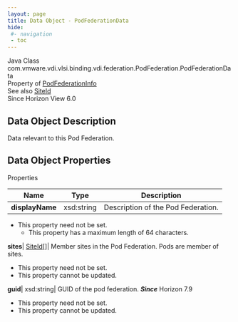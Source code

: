 ```yaml
---
layout: page
title: Data Object - PodFederationData
hide:
 #- navigation
 - toc
---
```






Java Class
    com.vmware.vdi.vlsi.binding.vdi.federation.PodFederation.PodFederationData  
Property of
     [PodFederationInfo](vdi.federation.PodFederation.PodFederationInfo.md#field_detail)  
See also
     [SiteId](vdi.entity.SiteId.md)  
Since 
    Horizon View 6.0

## Data Object Description 

Data relevant to this Pod Federation. 

## Data Object Properties

Properties

Name |  Type |  Description   
---|---|---  
**displayName**|  xsd:string|  Description of the Pod Federation.   


* This property need not be set.
  * This property has a maximum length of 64 characters. 

  
**sites**| [SiteId[]](vdi.entity.SiteId.md)|  Member sites in the Pod Federation. Pods are member of sites.   


* This property need not be set.
* This property cannot be updated.

  
**guid**|  xsd:string|  GUID of the pod federation.  **_Since_** Horizon 7.9  


* This property need not be set.
* This property cannot be updated.

  
  
  
 
  
  

